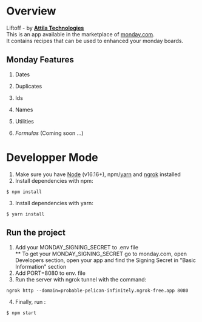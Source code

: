 # Overview

Liftoff - by [**Attila Technologies**](https://www.attila-technologies.com/)
<br>This is an app available in the marketplace of [monday.com](https://try.monday.com/d8x1zdvc4fg5).
<br>It contains recipes that can be used to enhanced your monday boards.

## Monday Features

1. Dates

2. Duplicates

3. Ids

4. Names

5. Utilities

6. _Formulas_ (Coming soon ...)

# Developper Mode

1. Make sure you have [Node](https://nodejs.org/en) (v16.16+), npm/[yarn](https://classic.yarnpkg.com/lang/en/docs/install/#windows-stable) and [ngrok](https://ngrok.com/) installed
2. Install dependencies with npm:

```
$ npm install
```

3. Install dependencies with yarn:

```
$ yarn install
```

## Run the project

1. Add your MONDAY_SIGNING_SECRET to .env file
   <br> \*\* To get your MONDAY_SIGNING_SECRET go to monday.com, open Developers section, open your app and find the Signing Secret in "Basic Information" section
2. Add PORT=8080 to env. file
3. Run the server with ngrok tunnel with the command:

```
ngrok http --domain=probable-pelican-infinitely.ngrok-free.app 8080
```

4. Finally, run :

```
$ npm start
```
